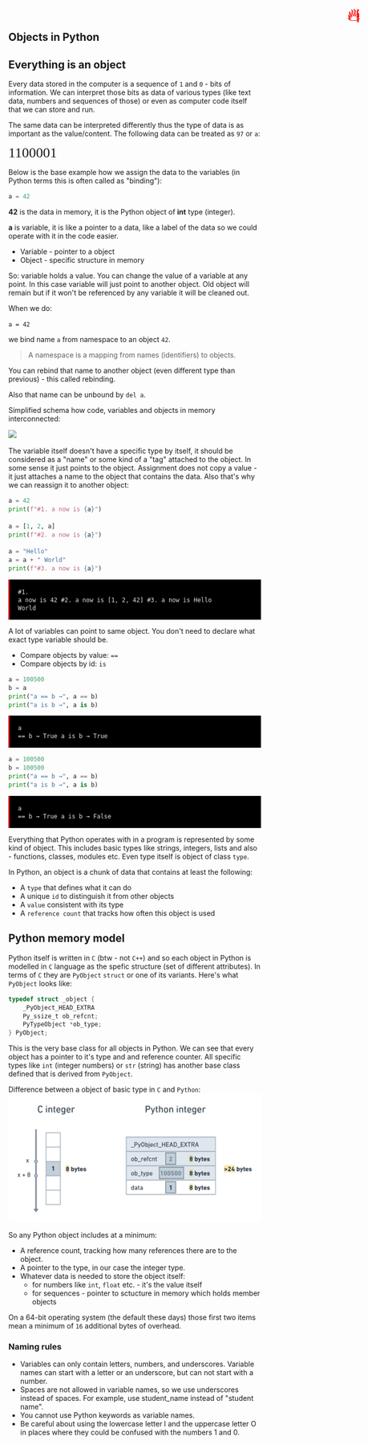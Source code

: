 ## Objects in Python

## Everything is an object

<span title="This is important" style="position: absolute; top: 25px; right: 30px; font-size: 250%; color:red">ℹ️</span>

Every data stored in the computer is a sequence of `1` and `0` - bits of information. We can interpret those bits as data of various types (like text data, numbers and sequences of those) or even as computer code itself that we can store and run. 

The same data can be interpreted differently thus the type of data is as important as the value/content. The following data can be treated as `97` or `a`:

<span style="font-family: Consolas; font-size: 200%">1100001</span>

Below is the base example how we assign the data to the variables (in Python terms this is often called as "binding"):


```python
a = 42
```

**42** is the data in memory, it is the Python object of **int** type (integer).

**a** is variable, it is like a pointer to a data, like a label of the data so we could operate with it in the code easier.

* Variable - pointer to a object
* Object - specific structure in memory

So: variable holds a value. You can change the value of a variable at any point. In this case variable will just point to another object. Old object will remain but if it won't be referenced by any variable it will be cleaned out.

When we do:

```a = 42``` 

we bind name ```a``` from namespace to an object ```42```. 

> A namespace is a mapping from names (identifiers) to objects. 

You can rebind that name to another object (even different type than previous) - this called rebinding. 

Also that name can be unbound by ```del a```. 

<span title="This is important" style="position: absolute; top: 25px; right: 30px; font-size: 250%; color:red">ℹ️</span>

Simplified schema how code, variables and objects in memory interconnected:

<img src="../images/tr_01_05.png">

The variable itself doesn't have a specific type by itself, it should be considered as a "name" or some kind of a "tag" attached to the object. In some sense it just points  to the object. Assignment does not copy a value - it just attaches a name to the object that contains the data. Also that's why we can reassign it to another object:


```python
a = 42
print(f"#1. a now is {a}")

a = [1, 2, a]
print(f"#2. a now is {a}")

a = "Hello"
a = a + " World"
print(f"#3. a now is {a}")
```

<span class="notranslate" style="display:block; padding:16px; background-color: #000;color: #e2e2e2;font-family: Hack, Consolas, Menlo, Mono, monospace;border-left: .25em solid #bc0000;"><code>#1. a now is 42
    #2. a now is [1, 2, 42]
    #3. a now is Hello World</code></span>


A lot of variables can point to same object. You don't need to declare what exact type variable should be.

* Compare objects by value: ```==```
* Compare objects by id: ```is```


```python
a = 100500
b = a
print("a == b →", a == b)
print("a is b →", a is b)
```

<span class="notranslate" style="display:block; padding:16px; background-color: #000;color: #e2e2e2;font-family: Hack, Consolas, Menlo, Mono, monospace;border-left: .25em solid #bc0000;"><code>a == b → True
    a is b → True</code></span>



```python
a = 100500
b = 100500
print("a == b →", a == b)
print("a is b →", a is b)
```

<span class="notranslate" style="display:block; padding:16px; background-color: #000;color: #e2e2e2;font-family: Hack, Consolas, Menlo, Mono, monospace;border-left: .25em solid #bc0000;"><code>a == b → True
    a is b → False</code></span>


<span title="Advanced topic" style="position: absolute; top: 25px; right: 30px; font-size: 250%; color:red">🔥</span>

Everything that Python operates with in a program is represented by some kind of object. This includes basic types like strings, integers, lists and also - functions, classes, modules etc. Even type itself is object of class `type`.

In Python, an object is a chunk of data that contains at least the following:
* A `type` that defines what it can do
* A unique `id` to distinguish it from other objects
* A `value` consistent with its type
* A `reference count` that tracks how often this object is used

## Python memory model

<span title="Advanced topic" style="position: absolute; top: 25px; right: 30px; font-size: 250%; color:red;">🔥</span>

Python itself is written in `C` (btw - not `C++`) and so each object in Python is modelled in `C` language as the spefic structure (set of different attributes). In terms of `C` they are `PyObject` `struct` or one of its variants. Here's what `PyObject` looks like:

```c
typedef struct _object {
    _PyObject_HEAD_EXTRA
    Py_ssize_t ob_refcnt;
    PyTypeObject *ob_type;
} PyObject;
```

This is the very base class for all objects in Python. We can see that every object has a pointer to it's type and and reference counter. All specific types like `int` (integer numbers) or `str` (string) has another base class defined that is derived from `PyObject`. 


<span title="Advanced topic" style="position: absolute; top: 25px; right: 30px; font-size: 250%; color:red">🔥</span>

Difference between a object of basic type in `C` and `Python`:
<img src="../images/tr_01_02_new.png"/>

So any Python object includes at a minimum:

* A reference count, tracking how many references there are to the object.
* A pointer to the type, in our case the integer type.
* Whatever data is needed to store the object itself:
    * for numbers like `int`, `float` etc. - it's the value itself
    * for sequences - pointer to sctucture in memory which holds member objects

On a 64-bit operating system (the default these days) those first two items mean a minimum of `16` additional bytes of overhead. 

### Naming rules

* Variables can only contain letters, numbers, and underscores. Variable names can start with a letter or an underscore, but can not start with a number.
* Spaces are not allowed in variable names, so we use underscores instead of spaces. For example, use student_name instead of "student name".
* You cannot use Python keywords as variable names.
* Be careful about using the lowercase letter l and the uppercase letter O in places where they could be confused with the numbers 1 and 0.